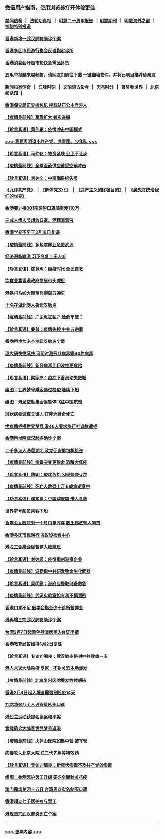 ### [微信用户指南，使用浏览器打开体验更佳](https://github.com/gfw-breaker/banned-news1/blob/master/indexes/wechat-guide.md?t=0)
#### [禁闻热榜](热点新闻.md?t=0)  &nbsp;&nbsp;|&nbsp;&nbsp; [法轮功真相](https://github.com/gfw-breaker/truth/blob/master/README.md?t=0) &nbsp;&nbsp;|&nbsp;&nbsp; [明慧二十周年报告](https://github.com/gfw-breaker/mh-reports/blob/master/README.md?t=0) &nbsp;&nbsp;|&nbsp;&nbsp;[明慧期刊](https://github.com/gfw-breaker/mh-qikan) &nbsp;&nbsp;|&nbsp;&nbsp; [明慧海外之窗](https://github.com/gfw-breaker/mh-news/blob/master/README.md?t=0) &nbsp;&nbsp;|&nbsp;&nbsp; [神韵特别报道](https://github.com/gfw-breaker/mh-news/blob/master/shenyun.md?t=0)
#### [香港新增一武汉肺炎确诊个案](../pages/nsc415/n11874044.md?t=02171933) 
#### [香港多区市民游行集会反设指定诊所](../pages/nsc415/n11874017.md?t=02171933) 
#### [香港消委会吁超市加快急需品补货](../pages/nsc415/n11874003.md?t=02171933) 
#### 五毛举报越来越频繁，请网友们前往下载 [一键翻墙软件](https://github.com/gfw-breaker/ssr-accounts)，并将此项目推荐给亲友
#### [新闻拍案惊奇](https://github.com/gfw-breaker/banned-news1/blob/master/pages/link4.md) &nbsp;&nbsp;|&nbsp;&nbsp; [江峰时刻](https://github.com/gfw-breaker/banned-news1/blob/master/pages/link4.md) &nbsp;&nbsp;|&nbsp;&nbsp; [文昭谈古论今](https://github.com/gfw-breaker/banned-news1/blob/master/pages/link4.md) &nbsp;&nbsp;|&nbsp;&nbsp; [天亮时分](https://github.com/gfw-breaker/banned-news1/blob/master/pages/link4.md) &nbsp;&nbsp;|&nbsp;&nbsp; [萧茗看世界](https://github.com/gfw-breaker/banned-news1/blob/master/pages/link4.md) &nbsp;&nbsp;|&nbsp;&nbsp; [北京老茶馆](https://github.com/gfw-breaker/banned-news1/blob/master/pages/link4.md) &nbsp;&nbsp;|&nbsp;&nbsp; 
#### [香港保安局正安排包机 接载钻石公主号港人](../pages/nsc415/n11873932.md?t=02171933) 
#### [【疫情最前线】军管扩大 蝗灾进逼](../pages/nsc415/n11873780.md?t=02171933) 
#### [【珍言真语】黄伟豪：疫情冲击中国模式](../pages/nsc415/n11873482.md?t=02171933) 
#### [>>> 我要声明退出共产党、共青团、少年队 <<<](https://github.com/begood0513/goodnews/blob/master/quit/letter.md) 
#### [【珍言真语】马仲仪：物资紧缺 公卫不让步](../pages/nsc415/n11872315.md?t=02171933) 
#### [【疫情最前线】全球医药供应链受空前冲击](../pages/nsc415/n11869614.md?t=02171933) 
#### [【珍言真语】刘达文：中南海系统失灵](../pages/nsc415/n11869465.md?t=02171933) 
#### [《九评共产党》](https://github.com/begood0513/9ping.md/blob/master/README.md) &nbsp;|&nbsp; [《解体党文化》](../../../../jtdwh.md/blob/master/README.md)  &nbsp;|&nbsp; [《共产主义的终极目的》](../../../../gczydzjmd.md/blob/master/README.md) &nbsp;|&nbsp; [《魔鬼在统治我们的世界》](../../../../mgztzwmdsj.md/blob/master/README.md) 
#### [香港警方接301宗网购口罩骗案涉110万](../pages/nsc415/n11867572.md?t=02171933) 
#### [三成人情人节想收口罩、酒精消毒液](../pages/nsc415/n11867523.md?t=02171933) 
#### [香港学校不早于3月16日复课](../pages/nsc415/n11867498.md?t=02171933) 
#### [【疫情最前线】多地殡葬业急援武汉](../pages/nsc415/n11866914.md?t=02171933) 
#### [经济濒临崩溃 习下令复工无人听](../pages/nsc415/n11867269.md?t=02171933) 
#### [【珍言真语】陈竟明：瘟疫时代 全民自救](../pages/nsc415/n11866765.md?t=02171933) 
#### [饮食业冀香港政府领展带头减租](../pages/nsc415/n11864876.md?t=02171933) 
#### [港铁屯马线大围至启德周五通车](../pages/nsc415/n11864842.md?t=02171933) 
#### [十名在湖北港人染武汉肺炎](../pages/nsc415/n11864807.md?t=02171933) 
#### [【疫情最前线】广东急征私产 趁危军管？](../pages/nsc415/n11864205.md?t=02171933) 
#### [【珍言真语】桑普：疫情失控 中共五宗罪](../pages/nsc415/n11864157.md?t=02171933) 
#### [香港再增七宗本地武汉肺炎个案](../pages/nsc415/n11862405.md?t=02171933) 
#### [理大研快筛系统 可同时测冠状病毒等40种病毒](../pages/nsc415/n11862376.md?t=02171933) 
#### [【疫情最前线】新冠病毒比伊波拉更危险](../pages/nsc415/n11862199.md?t=02171933) 
#### [【珍言真语】梁家杰：疫症下香港沦失败城](../pages/nsc415/n11861588.md?t=02171933) 
#### [组图：世界梦号乘客通过检疫 陆续下船](../pages/nsc415/n11858302.md?t=02171933) 
#### [组图：港龙空勤集会促暂停飞往中国航班](../pages/nsc415/n11858190.md?t=02171933) 
#### [冠状病毒调查关键人 在非洲离奇死亡](../pages/nsc415/n11859798.md?t=02171933) 
#### [忧疫情拒搭世界梦号 港46人要求旅行社退款遭拒](../pages/nsc415/n11859849.md?t=02171933) 
#### [香港再增两武汉肺炎确诊个案](../pages/nsc415/n11859833.md?t=02171933) 
#### [二千多港人滞留湖北 政党促安排包机接送](../pages/nsc415/n11859831.md?t=02171933) 
#### [【疫情最前线】病毒突变更致命 恐酿大瘟疫](../pages/nsc415/n11859604.md?t=02171933) 
#### [【珍言真语】黎明：疫症危机 闪现转变火花](../pages/nsc415/n11859199.md?t=02171933) 
#### [【疫情最前线】死亡人数恐上万 6成病逝家中](../pages/nsc415/n11856687.md?t=02171933) 
#### [【珍言真语】潘东凯：中国成疫国 港人自救](../pages/nsc415/n11856962.md?t=02171933) 
#### [世界梦号船员乘客下船](../pages/nsc415/n11856883.md?t=02171933) 
#### [香港公立医院剩一个月口罩库存 医生指应有人问责](../pages/nsc415/n11856875.md?t=02171933) 
#### [香港多区市民游行 抗议设检疫中心](../pages/nsc415/n11856866.md?t=02171933) 
#### [港龙工会集会促暂停大陆航班](../pages/nsc415/n11856840.md?t=02171933) 
#### [【珍言真语】刘达邦：疫情重创港资企业](../pages/nsc415/n11854274.md?t=02171933) 
#### [【疫情最前线】证据指中共研发致命生化武器](../pages/nsc415/n11853087.md?t=02171933) 
#### [【珍言真语】吴明德：港府应提取储备救急](../pages/nsc415/n11852734.md?t=02171933) 
#### [【疫情最前线】武汉实验室抢专利不慎泄密](../pages/nsc415/n11850310.md?t=02171933) 
#### [香港口罩不足 医学会指至少十诊所暂停业](../pages/nsc415/n11850301.md?t=02171933) 
#### [港再增三宗武汉肺炎确诊个案](../pages/nsc415/n11850328.md?t=02171933) 
#### [台湾2月7日起暂停港澳居民入台证申请](../pages/nsc415/n11850304.md?t=02171933) 
#### [香港教育局暂维持3月2日复课](../pages/nsc415/n11850260.md?t=02171933) 
#### [【珍言真语】专访刘细良：武汉肺炎是对中共致命一击](../pages/nsc415/n11849934.md?t=02171933) 
#### [港人未返大陆染疫 专家：不封关恐本地爆发](../pages/nsc415/n11848021.md?t=02171933) 
#### [【疫情最前线】北京复兴医院爆发群体感染](../pages/nsc415/n11847626.md?t=02171933) 
#### [香港2月8日起入境者需强制检疫14天](../pages/nsc415/n11847658.md?t=02171933) 
#### [九龙湾逾八千人通宵排队买口罩](../pages/nsc415/n11847647.md?t=02171933) 
#### [港民主运动获提名竞逐和平奖](../pages/nsc415/n11847633.md?t=02171933) 
#### [曾载确诊大陆客世界梦号返港](../pages/nsc415/n11847608.md?t=02171933) 
#### [【疫情最前线】火神山医院如集中营 被军管](../pages/nsc415/n11847524.md?t=02171933) 
#### [病毒攻入北京大院 红二代先用美特效药](../pages/nsc415/n11847427.md?t=02171933) 
#### [【珍言真语】专访刘细良：新冠状病毒不及共产党的病毒](../pages/nsc415/n11847164.md?t=02171933) 
#### [组图：香港医护罢工升级 要求全面封关抗疫](../pages/nsc415/n11844107.md?t=02171933) 
#### [澳门赌场关闭十五日 台湾周四实名制买口罩](../pages/nsc415/n11845083.md?t=02171933) 
#### [香港超过七千医护参与罢工](../pages/nsc415/n11845051.md?t=02171933) 
#### [港现首宗武汉肺炎死亡个案](../pages/nsc415/n11844998.md?t=02171933) 

----
#### [ >>> 更早内容 <<< ](../indexes/nsc415-earlier.md)
